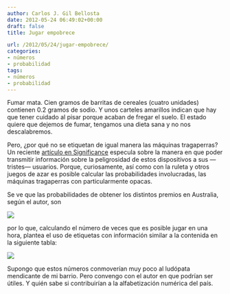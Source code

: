 ```yaml
---
author: Carlos J. Gil Bellosta
date: 2012-05-24 06:49:02+00:00
draft: false
title: Jugar empobrece

url: /2012/05/24/jugar-empobrece/
categories:
- números
- probabilidad
tags:
- números
- probabilidad
---
```


Fumar mata. Cien gramos de barritas de cereales (cuatro unidades) contienen 0.2 gramos de sodio. Y unos carteles amarillos indican que hay que tener cuidado al pisar porque acaban de fregar el suelo. El estado quiere que dejemos de fumar, tengamos una dieta sana y no nos descalabremos.

Pero, ¿por qué no se etiquetan de igual manera las máquinas tragaperras? Un reciente [artículo en Significance](http://www.significancemagazine.org/details/webexclusive/1754725/Safer-gambling.html) especula sobre la manera en que poder transmitir información sobre la peligrosidad de estos dispositivos a sus —tristes— usuarios. Porque, curiosamente, así como con la ruleta y otros juegos de azar es posible calcular las probabilidades involucradas, las máquinas tragaperras con particularmente opacas.

Se ve que las probabilidades de obtener los distintos premios en Australia, según el autor, son

[![](/wp-uploads/2012/05/tragaperras.png#center)
](/wp-uploads/2012/05/tragaperras.png#center)

por lo que, calculando el número de veces que es posible jugar en una hora, plantea el uso de etiquetas con información similar a la contenida en la siguiente tabla:

[![](/wp-uploads/2012/05/etiqueta_tragaperras.png#center)
](/wp-uploads/2012/05/etiqueta_tragaperras.png#center)

Supongo que estos números conmoverían muy poco al ludópata mendicante de mi barrio. Pero convengo con el autor en que podrían ser útiles. Y quién sabe si contribuirían a la alfabetización numérica del país.
